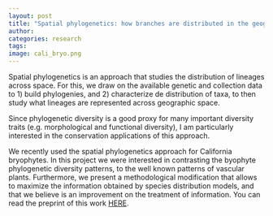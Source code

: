 ```yaml
---
layout: post
title: "Spatial phylogenetics: how branches are distributed in the geographic space"
author: 
categories: research
tags: 
image: cali_bryo.png
---
```


Spatial phylogenetics is an approach that studies the distribution of lineages across space. For this, we draw on the available genetic and collection data to 1) build phylogenies, and 2) characterize de distribution of taxa, to then study what lineages are represented across geographic space. 

Since phylogenetic diversity is a good proxy for many important diversity traits (e.g. morphological and functional diversity), I am particularly interested in the conservation applications of this approach. 

We recently used the spatial phylogenetics approach for California bryophytes. In this project we were interested in contrasting the byophyte phylogenetic diversity patterns, to the well known patterns of vascular plants. Furthermore, we present a methodological modification that allows to maximize the information obtained by species distribution models, and that we believe is an improvement on the treatment of information. You can read the preprint of this work [HERE](https://www.biorxiv.org/content/10.1101/2024.12.16.628580v1.abstract).
